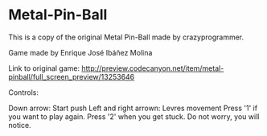 # Metal-Pin-Ball
This is a copy of the original Metal Pin-Ball made by crazyprogrammer.

Game made by Enrique José Ibáñez Molina

Link to original game: http://preview.codecanyon.net/item/metal-pinball/full_screen_preview/13253646

Controls:

Down arrow: Start push
Left and right arrown: Levres movement
Press '1' if you want to play again.
Press '2' when you get stuck. Do not worry, you will notice.
